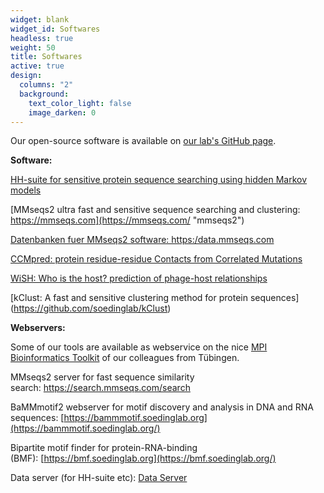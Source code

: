 ```yaml
---
widget: blank
widget_id: Softwares
headless: true
weight: 50
title: Softwares
active: true
design:
  columns: "2"
  background:
    text_color_light: false
    image_darken: 0
---
```

Our open-source software is available on [our lab's GitHub page](https://github.com/soedinglab).

**Software:**

[HH-suite for sensitive protein sequence searching using hidden Markov models](https://github.com/soedinglab/hh-suite "hhsuite GitHub")

[MMseqs2 ultra fast and sensitive sequence searching and clustering: https://mmseqs.com](https://mmseqs.com/ "mmseqs2")

[Datenbanken fuer MMseqs2 software: https:/data.mmseqs.com](https://www.mpibpc.mpg.de/data.mmseqs.com)[](https://data.mmseqs.com/ "mmseqs2 databases")

[CCMpred: protein residue-residue Contacts from Correlated Mutations](https://github.com/soedinglab/CCMpred "compared")

[WiSH: Who is the host? prediction of phage-host relationships](https://github.com/soedinglab/wish)

[kClust: A fast and sensitive clustering method for protein sequences] (https://github.com/soedinglab/kClust)

**Webservers:**

Some of our tools are available as webservice on the nice [MPI Bioinformatics Toolkit](https://toolkit.tuebingen.mpg.de/) of our colleagues from Tübingen.

MMseqs2 server for fast sequence similarity search: <https://search.mmseqs.com/search>

BaMMmotif2 webserver for motif discovery and analysis in DNA and RNA sequences: [https://bammmotif.soedinglab.org](https://bammmotif.soedinglab.org/)

Bipartite motif finder for protein-RNA-binding (BMF): [https://bmf.soedinglab.org](https://bmf.soedinglab.org/)

Data server (for HH-suite etc): [Data Server](http://wwwuser.gwdg.de/~compbiol/data/ "Data-Server")
